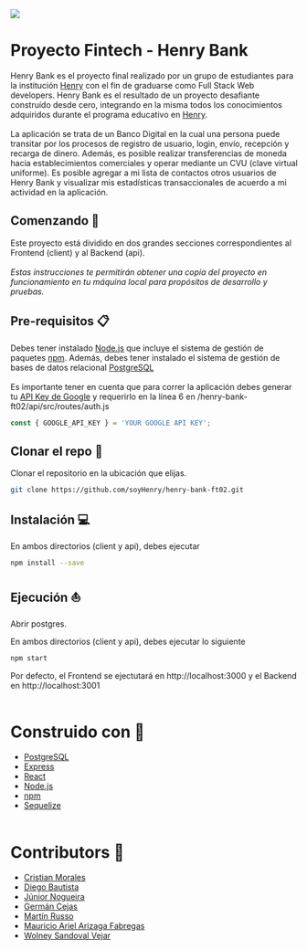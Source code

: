 <p align='left'>
    <img src='https://static.wixstatic.com/media/85087f_0d84cbeaeb824fca8f7ff18d7c9eaafd~mv2.png/v1/fill/w_160,h_30,al_c,q_85,usm_0.66_1.00_0.01/Logo_completo_Color_1PNG.webp' </img>
</p>

# Proyecto Fintech - Henry Bank

Henry Bank es el proyecto final realizado por un grupo de estudiantes para la institución [Henry](https://www.linkedin.com/school/soyhenry/) con el fin de graduarse como Full Stack Web developers. Henry Bank es el resultado de un proyecto desafiante construído desde cero, integrando en la misma todos los conocimientos adquiridos durante el programa educativo en [Henry](https://www.linkedin.com/school/soyhenry/).
<br><br>
La aplicación se trata de un Banco Digital en la cual una persona puede transitar por los procesos de registro de usuario, login, envío, recepción y recarga de dinero. Además, es posible realizar transferencias de moneda hacia establecimientos comerciales y operar mediante un CVU (clave virtual uniforme). Es posible agregar a mi lista de contactos otros usuarios de Henry Bank y visualizar mis estadísticas transaccionales de acuerdo a mi actividad en la aplicación.

## Comenzando :rocket:

Este proyecto está dividido en dos grandes secciones correspondientes al Frontend (client) y al Backend (api).
<br><br>
<i>Estas instrucciones te permitirán obtener una copia del proyecto en funcionamiento en tu máquina local para propósitos de desarrollo y pruebas.</i>
<br>

## Pre-requisitos :clipboard:

Debes tener instalado [Node.js](https://nodejs.org/es/download/) que incluye el sistema de gestión de paquetes [npm](https://www.npmjs.com/). Además, debes tener instalado el sistema de gestión de bases de datos relacional [PostgreSQL](https://www.postgresql.org/download/)
<br><br>
Es importante tener en cuenta que para correr la aplicación debes generar tu [API Key de Google](https://developers.google.com/maps/documentation/javascript/get-api-key) y requerirlo en la línea 6 en /henry-bank-ft02/api/src/routes/auth.js

```javascript
const { GOOGLE_API_KEY } = 'YOUR GOOGLE API KEY';
```


## Clonar el repo :floppy_disk:

Clonar el repositorio en la ubicación que elijas.

```bash
git clone https://github.com/soyHenry/henry-bank-ft02.git
```

## Instalación :computer:

En ambos directorios (client y api), debes ejecutar

```bash
npm install --save
```

## Ejecución :boat:

Abrir postgres.

En ambos directorios (client y api), debes ejecutar lo siguiente

```bash
npm start
```
Por defecto, el Frontend se ejectutará en http://localhost:3000 y el Backend en http://localhost:3001
<br><br>

# Construido con :hammer:

* [PostgreSQL](https://www.postgresql.org/)
* [Express](https://expressjs.com/)
* [React](https://reactjs.org/)
* [Node.js](https://nodejs.org/en/)
* [npm](https://www.npmjs.com/)
* [Sequelize](https://sequelize.org/)
<br><br>

# Contributors :busts_in_silhouette:

* [Cristian Morales](https://www.linkedin.com/in/cristiansmorales/)
* [Diego Bautista]()
* [Júnior Nogueira](https://www.linkedin.com/in/júnior-nogueira-34826261/)
* [Germán Cejas](https://www.linkedin.com/in/german-cejas/)
* [Martín Russo](https://www.linkedin.com/in/martin-russo/)
* [Mauricio Ariel Arizaga Fabregas](https://www.linkedin.com/in/mauricioarielarizaga/)
* [Wolney Sandoval Vejar](https://www.linkedin.com/in/wolney-sandoval-vejar-851533a5/)
